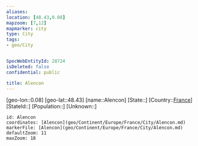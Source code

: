 ```yaml
---
aliases: 
location: [48.43,0.08]
mapzoom: [7,12] 
mapmarker: city 
type: City
tags:
- geo/City


SpocWebEntityId: 28724
isDeleted: false
confidential: public

title: Alencon
---
```

[geo-lon::0.08]
[geo-lat::48.43]
[name::Alencon]
[State::]
[Country::[France](geo/Continent/Europe/France.md)]
[StateId::]
[Population::]
[Unknown::]


```leaflet
id: Alencon
coordinates: [Alencon](geo/Continent/Europe/France/City/Alencon.md)
markerFile: [Alencon](geo/Continent/Europe/France/City/Alencon.md)
defaultZoom: 11 
maxZoom: 18
```



